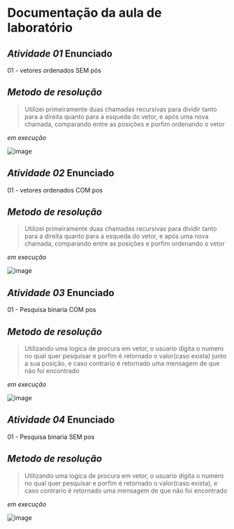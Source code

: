 # Documentação da aula de laboratório
*Atividade 01*
  Enunciado
-----------------
01 - vetores ordenados SEM pós

*Metodo de resolução*
--
>Utilizei primeiramente duas chamadas recursivas para dividir tanto para a direita quanto para a esqueda do vetor, e após uma nova chamada, comparando entre as posições e porfim ordenando o vetor

*em execução*

![image](https://user-images.githubusercontent.com/101759293/195433437-54ef6429-6e49-41b2-ae3a-0e7213a63add.png)

*Atividade 02*
  Enunciado
-----------------
01 - vetores ordenados COM pos

*Metodo de resolução*
--
>Utilizei primeiramente duas chamadas recursivas para dividir tanto para a direita quanto para a esqueda do vetor, e após uma nova chamada, comparando entre as posições e porfim ordenando o vetor

*em execução*

![image](https://user-images.githubusercontent.com/101759293/195434111-828b8e5d-f38a-4daf-90d2-b1d5aa87de88.png)

*Atividade 03*
  Enunciado
-----------------
01 - Pesquisa binaria COM pos

*Metodo de resolução*
--
>Utilizando uma logica de procura em vetor, o usuario digita o numero no qual quer pesquisar e porfim é retornado o valor(caso exista) junto a sua posição, e caso contrario é retornado uma mensagem de que não foi encontrado

*em execução*

![image](https://user-images.githubusercontent.com/101759293/195434198-9b233626-2476-4638-9dcf-82c69857dcf7.png)

*Atividade 04*
  Enunciado
-----------------
01 - Pesquisa binaria SEM pos

*Metodo de resolução*
--
>Utilizando uma logica de procura em vetor, o usuario digita o numero no qual quer pesquisar e porfim é retornado o valor(caso exista), e caso contrario é retornado uma mensagem de que não foi encontrado

*em execução*

![image](https://user-images.githubusercontent.com/101759293/195434337-005ec2df-86e4-4b50-b70d-649ed06d195c.png)
